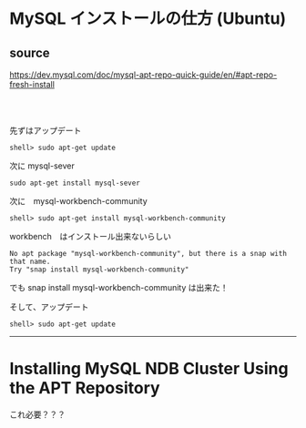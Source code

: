 # MySQL インストールの仕方 (Ubuntu)

## source  

https://dev.mysql.com/doc/mysql-apt-repo-quick-guide/en/#apt-repo-fresh-install

<br>
<br>

先ずはアップデート　　

`shell> sudo apt-get update`

次に mysql-sever

`sudo apt-get install mysql-sever`

次に　mysql-workbench-community  

`shell> sudo apt-get install mysql-workbench-community`

workbench　はインストール出来ないらしい  

`No apt package "mysql-workbench-community", but there is a snap with that name.`  
`Try "snap install mysql-workbench-community"`

でも snap install mysql-workbench-community は出来た！

そして、アップデート  

`shell> sudo apt-get update`

---

# Installing MySQL NDB Cluster Using the APT Repository

これ必要？？？
